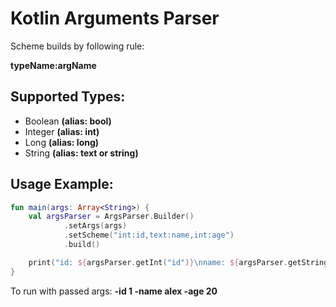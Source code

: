 # Kotlin Arguments Parser

Scheme builds by following rule:

__typeName:argName__

## Supported Types:

- Boolean __(alias: bool)__
- Integer __(alias: int)__
- Long __(alias: long)__
- String __(alias: text or string)__


## Usage Example:

```kotlin
fun main(args: Array<String>) {
    val argsParser = ArgsParser.Builder()
            .setArgs(args)
            .setScheme("int:id,text:name,int:age")
            .build()

    print("id: ${argsParser.getInt("id")}\nname: ${argsParser.getString("name")}\nage: ${argsParser.getInt("age")}")
}
```

To run with passed args: __-id 1 -name alex -age 20__